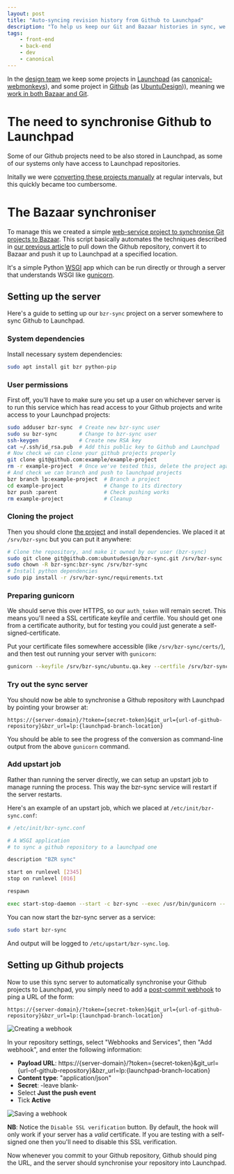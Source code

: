 ```yaml
---
layout: post
title: "Auto-syncing revision history from Github to Launchpad"
description: "To help us keep our Git and Bazaar histories in sync, we wrote an open-source web-service project to help us."
tags:
    - front-end
    - back-end
    - dev
    - canonical
---
```


In the [design team](http://design.canonical.com/team/) we keep some projects in [Launchpad](https://launchpad.net/) (as [canonical-webmonkeys](https://launchpad.net/~canonical-webmonkeys)), and some project in [Github](https://github.com/) (as [UbuntuDesign](https://github.com/ubuntudesign))), meaning we [work in both Bazaar and Git](LINK!!!!!!). 

The need to synchronise Github to Launchpad
===

Some of our Github projects need to be also stored in Launchpad, as some of our systems only have access to Launchpad repositories.

Initally we were [converting these projects manually](LINK!!!!!!) at regular intervals, but this quickly became too cumbersome.

The Bazaar synchroniser
===

To manage this we created a simple [web-service project to synchronise Git projects to Bazaar](https://github.com/ubuntudesign/bzr-sync). This script basically automates the techniques described in [our previous article](LINK!!!!!!) to pull down the Github repository, convert it to Bazaar and push it up to Launchpad at a specified location.

It's a simple Python [WSGI](http://en.wikipedia.org/wiki/Web_Server_Gateway_Interface) app which can be run directly or through a server that understands WSGI like [gunicorn](http://gunicorn.org/).

Setting up the server
---

Here's a guide to setting up our `bzr-sync` project on a server somewhere to sync Github to Launchpad.

### System dependencies

Install necessary system dependencies:

``` bash
sudo apt install git bzr python-pip
```

### User permissions

First off, you'll have to make sure you set up a user on whichever server is to run this service which has read access to your Github projects and write access to your Launchpad projects:

``` bash
sudo adduser bzr-sync  # Create new bzr-sync user
sudo su bzr-sync       # Change to bzr-sync user
ssh-keygen             # Create new RSA key
cat ~/.ssh/id_rsa.pub  # Add this public key to Github and Launchpad
# Now check we can clone your github projects properly
git clone git@github.com:example/example-project
rm -r example-project  # Once we've tested this, delete the project again
# And check we can branch and push to launchpad projects
bzr branch lp:example-project  # Branch a project
cd example-project             # Change to its directory
bzr push :parent               # Check pushing works
rm example-project             # Cleanup
```

### Cloning the project

Then you should clone [the project](https://github.com/ubuntudesign/bzr-sync) and install dependencies. We placed it at `/srv/bzr-sync` but you can put it anywhere:

``` bash
# Clone the repository, and make it owned by our user (bzr-sync)
sudo git clone git@github.com:ubuntudesign/bzr-sync.git /srv/bzr-sync
sudo chown -R bzr-sync:bzr-sync /srv/bzr-sync
# Install python dependencies
sudo pip install -r /srv/bzr-sync/requirements.txt
```

### Preparing gunicorn

We should serve this over HTTPS, so our `auth_token` will remain secret. This means you'll need a SSL certificate keyfile and certfile. You should get one from a certificate authority, but for testing you could just generate a self-signed-certificate.

Put your certificate files somewhere accessible (like `/srv/bzr-sync/certs/`), and then test out running your server with `gunicorn`:

``` bash
gunicorn --keyfile /srv/bzr-sync/ubuntu.qa.key --certfile /srv/bzr-sync/ubuntu.qa.cert --pythonpath /srv/bzr-sync --bind 0.0.0.0:9052 wsgi:application
```

### Try out the sync server

You should now be able to synchronise a Github repository with Launchpad by pointing your browser at:

```
https://{server-domain}/?token={secret-token}&git_url={url-of-github-repository}&bzr_url=lp:{launchpad-branch-location}
```

You should be able to see the progress of the conversion as command-line output from the above `gunicorn` command.

### Add upstart job

Rather than running the server directly, we can setup an upstart job to manage running the process. This way the bzr-sync service will restart if the server restarts.

Here's an example of an upstart job, which we placed at `/etc/init/bzr-sync.conf`:

``` bash
# /etc/init/bzr-sync.conf

# A WSGI application
# to sync a github repository to a launchpad one

description "BZR sync"

start on runlevel [2345]
stop on runlevel [016]

respawn

exec start-stop-daemon --start -c bzr-sync --exec /usr/bin/gunicorn -- --keyfile /srv/bzr-sync/certs/bzr-sync.key --certfile /srv/bzr-sync/certs/bzr-sync.cert --pythonpath /srv/bzr-sync --bind 0.0.0.0:9052 wsgi:application
```

You can now start the bzr-sync server as a service:

``` bash
sudo start bzr-sync
```

And output will be logged to `/etc/upstart/bzr-sync.log`.

Setting up Github projects
---

Now to use this sync server to automatically synchronise your Github projects to Launchpad, you simply need to add a [post-commit webhook](https://github.com/blog/1778-webhooks-level-up) to ping a URL of the form:

```
https://{server-domain}/?token={secret-token}&git_url={url-of-github-repository}&bzr_url=lp:{launchpad-branch-location}
```

![Creating a webhook](http://i.imgur.com/7SgeZu5.png)

In your repository settings, select "Webhooks and Services", then "Add webhook", and enter the following information:

- **Payload URL**: https://{server-domain}/?token={secret-token}&git_url={url-of-github-repository}&bzr_url=lp:{launchpad-branch-location}
- **Content type**: "application/json"
- **Secret**: -leave blank-
- Select **Just the push event**
- Tick **Active**

![Saving a webhook](http://i.imgur.com/AIGTTRr.png)

**NB**: Notice the `Disable SSL verification` button. By default, the hook will only work if your server has a *valid* certificate. If you are testing with a self-signed one then you'll need to disable this SSL verification.

Now whenever you commit to your Github repository, Github should ping the URL, and the server should synchronise your repository into Launchpad.
